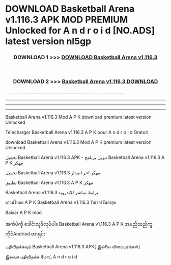 # DOWNLOAD Basketball Arena v1.116.3 APK MOD PREMIUM Unlocked for A n d r o i d [NO.ADS] latest version nl5gp 



<div align="center">

<h3>DOWNLOAD 1 >>> <a href="https://getmod2.web.app/?judul=Basketball Arena v1.116.3">DOWNLOAD Basketball Arena v1.116.3</a></h3><br>

<h3>DOWNLOAD 2 >>> <a href="https://getmod2.web.app/?judul=Basketball Arena v1.116.3">Basketball Arena v1.116.3 DOWNLOAD </a></h3>

</div>
----------------------------------------------------------

----------------------------------------------------------

----------------------------------------------------------

----------------------------------------------------------

Basketball Arena v1.116.3 Mod A P K download premium latest version Unlocked

Télécharger Basketball Arena v1.116.3 A P K pour A n d r o i d Gratuit

download Basketball Arena v1.116.3 Mod A P K premium latest version Unlocked

تحميل Basketball Arena v1.116.3 APK - تنزيل برنامج Basketball Arena v1.116.3 A P K مهكر

تحميل Basketball Arena v1.116.3 مهكر اخر اصدار

تطبيق Basketball Arena v1.116.3 A P K مهكر

Basketball Arena v1.116.3 برابط مباشر للاندرويد

ดาวน์โหลด A P K Basketball Arena v1.116.3 รับเวอร์ชันล่าสุด

Baixar A P K mod

အက်ပ်ကို ဒေါင်းလုဒ်လုပ်ပါ။ Basketball Arena v1.116.3 A P K အမည်သည်ကူကိုင်Andriod ဗားရှင်း

பதிவிறக்கவும் Basketball Arena v1.116.3 APK[ இல்லை விளம்பரங்கள்] 
 
இலவச பதிவிறக்க மோட் A n d r o i d



